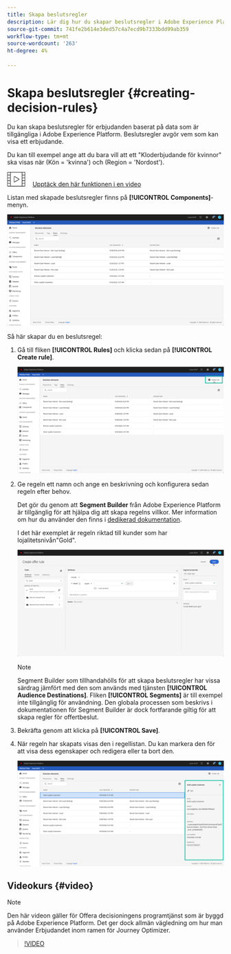 ```yaml
---
title: Skapa beslutsregler
description: Lär dig hur du skapar beslutsregler i Adobe Experience Platform.
source-git-commit: 741fe2b614e3ded57c4a7ecd9b7333bdd99ab359
workflow-type: tm+mt
source-wordcount: '263'
ht-degree: 4%

---
```


# Skapa beslutsregler {#creating-decision-rules}

Du kan skapa beslutsregler för erbjudanden baserat på data som är tillgängliga i Adobe Experience Platform. Beslutsregler avgör vem som kan visa ett erbjudande.

Du kan till exempel ange att du bara vill att ett &quot;Kloderbjudande för kvinnor&quot; ska visas när (Kön = &#39;kvinna&#39;) och (Region = &#39;Nordost&#39;).

![](../../assets/do-not-localize/how-to-video.png) [Upptäck den här funktionen i en video](#video)

Listan med skapade beslutsregler finns på **[!UICONTROL Components]**-menyn.

![](../../assets/decision_rules_list.png)

Så här skapar du en beslutsregel:

1. Gå till fliken **[!UICONTROL Rules]** och klicka sedan på **[!UICONTROL Create rule]**.

   ![](../../assets/offers_decision_rule_creation.png)

1. Ge regeln ett namn och ange en beskrivning och konfigurera sedan regeln efter behov.

   Det gör du genom att **Segment Builder** från Adobe Experience Platform är tillgänglig för att hjälpa dig att skapa regelns villkor. Mer information om hur du använder den finns i [dedikerad dokumentation](https://experienceleague.adobe.com/docs/experience-platform/segmentation/ui/segment-builder.html).

   I det här exemplet är regeln riktad till kunder som har lojalitetsnivån&quot;Gold&quot;.

   ![](../../assets/offers_decision_rule_creation_segment.png)

   >[!NOTE]
   >
   >Segment Builder som tillhandahölls för att skapa beslutsregler har vissa särdrag jämfört med den som används med tjänsten **[!UICONTROL Audience Destinations]**. Fliken **[!UICONTROL Segments]** är till exempel inte tillgänglig för användning. Den globala processen som beskrivs i dokumentationen för Segment Builder är dock fortfarande giltig för att skapa regler för offertbeslut.

1. Bekräfta genom att klicka på **[!UICONTROL Save]**.

1. När regeln har skapats visas den i regellistan. Du kan markera den för att visa dess egenskaper och redigera eller ta bort den.

   ![](../../assets/rule_created.png)

## Videokurs {#video}

>[!NOTE]
>
>Den här videon gäller för Offera decisioningens programtjänst som är byggd på Adobe Experience Platform. Det ger dock allmän vägledning om hur man använder Erbjudandet inom ramen för Journey Optimizer.

>[!VIDEO](https://video.tv.adobe.com/v/329373?quality=12)
